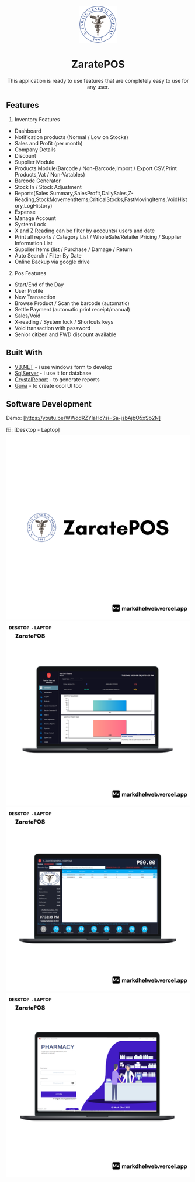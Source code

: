 <!-- markdownlint-configure-file {
  "MD013": {
    "code_blocks": false,
    "tables": false
  },
  "MD033": false,
  "MD041": false
} -->

<div align="center">
  <a href="https://markdhelweb.vercel.app/projects" target="_blank">
    <img alt="logo" height="100" src="./src/zaratelogo.png"/>
  </a>
</div>

<div align="center">

# ZaratePOS 

This application is ready to use features that are completely easy to use for any user.

</div>

## Features

1. Inventory Features
- Dashboard
- Notification products (Normal / Low on Stocks)
- Sales and Profit (per month)
- Company Details
- Discount
- Supplier Module
- Products Module(Barcode / Non-Barcode,Import / Export CSV,Print Products,Vat / Non-Vatables)
- Barcode Generator
- Stock In / Stock Adjustment
- Reports(Sales Summary,SalesProfit,DailySales,Z-Reading,StockMovementItems,CriticalStocks,FastMovingItems,VoidHistory,LogHistory)
- Expense
- Manage Account
- System Lock
- X and Z Reading can be filter by accounts/ users and date
- Print all reports / Category List / WholeSale/Retailer Pricing / Supplier Information List
- Supplier Items (list / Purchase / Damage / Return
- Auto Search / Filter By Date
- Online Backup via google drive
2. Pos Features
- Start/End of the Day
- User Profile
- New Transaction
- Browse Product / Scan the barcode (automatic)
- Settle Payment (automatic print receipt/manual)
- Sales/Void
- X-reading / System lock / Shortcuts keys
- Void transaction with password
- Senior citizen and PWD discount available

## Built With

- [VB.NET](https://learn.microsoft.com/en-us/dotnet/desktop/winforms/overview/?view=netdesktop-7.0) - i use windows form to develop
- [SqlServer](https://www.microsoft.com/en-us/sql-server/sql-server-downloads) - i use it for database
- [CrystalReport](https://www.sap.com/index.html) - to generate reports
- [Guna](https://gunaui.com/) - to create cool UI too

## Software Development

Demo: [https://youtu.be/WWddRZYlaHc?si=Sa-jsbAjbO5xSb2N]

🪟: [Desktop - Laptop]
![ZaratePOS Portfolio](./src/1.png)
![ZaratePOS - Portfolio](./src/2.png)
![ZaratePOS - Portfolio](./src/3.png)
![ZaratePOS - Portfolio](./src/4.png)


